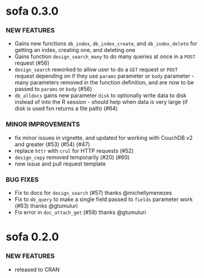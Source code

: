 sofa 0.3.0
==========

### NEW FEATURES

* Gains new functions `db_index`, `db_index_create`, and `db_index_delete` 
for getting an index, creating one, and deleting one
* Gains function `design_search_many` to do many queries at once 
in a `POST` request (#56)
* `design_search` reworked to allow user to do a `GET` request or 
`POST` request depending on if they use `params` parameter or
`body` parameter - many parameters removed in the function 
definition, and are now to be passed to `params` or `body` (#56)
* `db_alldocs` gains new parameter `disk` to optionally
write data to disk instead of into the R session - should help
when data is very large (if disk is used fxn returns a file path) (#64)

### MINOR IMPROVEMENTS

* fix minor issues in vignette, and updated for working with CouchDB v2 and greater (#53) (#54) (#47)
* replace `httr` with `crul` for HTTP requests (#52)
* `design_copy` removed temporarily (#20) (#60)
* new issue and pull request template

### BUG FIXES

* Fix to docs for `design_search` (#57) thanks @michellymenezes
* Fix to `db_query` to make a single field passed to `fields` parameter
work (#63) thanks @gtumuluri
* Fix error in `doc_attach_get` (#58) thanks @gtumuluri


sofa 0.2.0
==========

### NEW FEATURES

* released to CRAN
